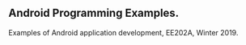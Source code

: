 ## Android Programming Examples.

Examples of Android application development, EE202A, Winter 2019.
